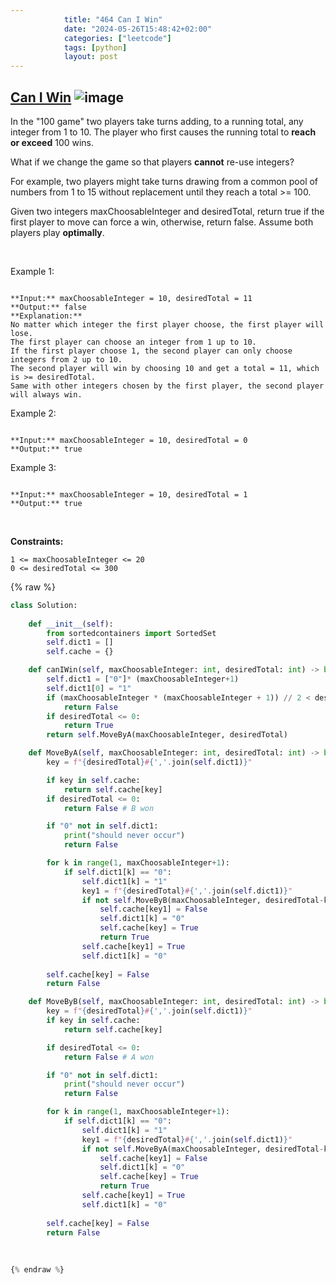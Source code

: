 ```yaml
---
            title: "464 Can I Win"
            date: "2024-05-26T15:48:42+02:00"
            categories: ["leetcode"]
            tags: [python]
            layout: post
---
```

            
## [Can I Win](https://leetcode.com/problems/can-i-win) ![image](https://img.shields.io/badge/Difficulty-Medium-orange)

In the "100 game" two players take turns adding, to a running total, any integer from 1 to 10. The player who first causes the running total to **reach or exceed** 100 wins.

What if we change the game so that players **cannot** re-use integers?

For example, two players might take turns drawing from a common pool of numbers from 1 to 15 without replacement until they reach a total >= 100.

Given two integers maxChoosableInteger and desiredTotal, return true if the first player to move can force a win, otherwise, return false. Assume both players play **optimally**.

 

Example 1:

```

**Input:** maxChoosableInteger = 10, desiredTotal = 11
**Output:** false
**Explanation:**
No matter which integer the first player choose, the first player will lose.
The first player can choose an integer from 1 up to 10.
If the first player choose 1, the second player can only choose integers from 2 up to 10.
The second player will win by choosing 10 and get a total = 11, which is >= desiredTotal.
Same with other integers chosen by the first player, the second player will always win.

```

Example 2:

```

**Input:** maxChoosableInteger = 10, desiredTotal = 0
**Output:** true

```

Example 3:

```

**Input:** maxChoosableInteger = 10, desiredTotal = 1
**Output:** true

```

 

**Constraints:**

	1 <= maxChoosableInteger <= 20
	0 <= desiredTotal <= 300

{% raw %}
```python
class Solution:
    
    def __init__(self):
        from sortedcontainers import SortedSet
        self.dict1 = []
        self.cache = {}

    def canIWin(self, maxChoosableInteger: int, desiredTotal: int) -> bool:
        self.dict1 = ["0"]* (maxChoosableInteger+1)
        self.dict1[0] = "1"
        if (maxChoosableInteger * (maxChoosableInteger + 1)) // 2 < desiredTotal:
            return False
        if desiredTotal <= 0:
            return True
        return self.MoveByA(maxChoosableInteger, desiredTotal)

    def MoveByA(self, maxChoosableInteger: int, desiredTotal: int) -> bool:
        key = f"{desiredTotal}#{','.join(self.dict1)}"

        if key in self.cache:
            return self.cache[key]
        if desiredTotal <= 0:
            return False # B won

        if "0" not in self.dict1:
            print("should never occur")
            return False

        for k in range(1, maxChoosableInteger+1):
            if self.dict1[k] == "0":
                self.dict1[k] = "1"
                key1 = f"{desiredTotal}#{','.join(self.dict1)}"
                if not self.MoveByB(maxChoosableInteger, desiredTotal-k):
                    self.cache[key1] = False
                    self.dict1[k] = "0"
                    self.cache[key] = True
                    return True
                self.cache[key1] = True
                self.dict1[k] = "0"
                
        self.cache[key] = False
        return False

    def MoveByB(self, maxChoosableInteger: int, desiredTotal: int) -> bool:
        key = f"{desiredTotal}#{','.join(self.dict1)}"
        if key in self.cache:
            return self.cache[key]

        if desiredTotal <= 0:
            return False # A won

        if "0" not in self.dict1:
            print("should never occur")
            return False

        for k in range(1, maxChoosableInteger+1):
            if self.dict1[k] == "0":
                self.dict1[k] = "1"
                key1 = f"{desiredTotal}#{','.join(self.dict1)}"
                if not self.MoveByA(maxChoosableInteger, desiredTotal-k):
                    self.cache[key1] = False
                    self.dict1[k] = "0"
                    self.cache[key] = True
                    return True
                self.cache[key1] = True
                self.dict1[k] = "0"
                
        self.cache[key] = False
        return False
        
            
        
{% endraw %}
